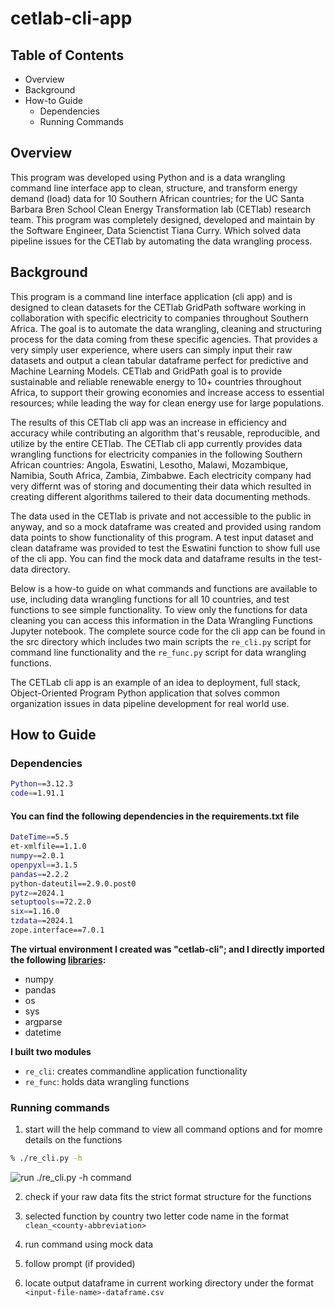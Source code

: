 # cetlab-cli-app

## Table of Contents

+ Overview
+ Background
+ How-to Guide
  + Dependencies
  + Running Commands

## Overview

This program was developed using Python and is a data wrangling command line interface app to clean, structure, and transform energy demand (load) data for 10 Southern African countries; for the UC Santa Barbara Bren School Clean Energy Transformation lab (CETlab) research team. This program was completely designed, developed and maintain by the Software Engineer, Data Scienctist Tiana Curry. Which solved data pipeline issues for the CETlab by automating the data wrangling process.

## Background

This program is a command line interface application (cli app) and is designed to clean datasets for the CETlab GridPath software working in collaboration with specific electricity to companies throughout Southern Africa. The goal is to automate the data wrangling, cleaning and structuring process for the data coming from these specific agencies. That provides a very simply user experience, where users can simply input their raw datasets and output a clean tabular dataframe perfect for predictive and Machine Learning Models. CETlab and GridPath goal is to provide sustainable and reliable renewable energy to 10+ countries throughout Africa, to support their growing economies and increase access to essential resources; while leading the way for clean energy use for large populations.

The results of this CETlab cli app was an increase in efficiency and accuracy while contributing an algorithm that's reusable, reproducible, and utilize by the entire CETlab. The CETlab cli app currently provides data wrangling functions for electricity companies in the following Southern African countries: Angola, Eswatini, Lesotho, Malawi, Mozambique, Namibia, South Africa, Zambia, Zimbabwe. Each electricity company had very differnt was of storing and documenting their data which resulted in creating different algorithms tailered to their data documenting methods.

The data used in the CETlab is private and not accessible to the public in anyway, and so a mock dataframe was created and provided using random data points to show functionality of this program. A test input dataset and clean dataframe was provided to test the Eswatini function to show full use of the cli app. You can find the mock data and dataframe results in the test-data directory.

Below is a how-to guide on what commands and functions are available to use, including data wrangling functions for all 10 countries, and test functions to see simple functionality. To view only the functions for data cleaning you can access this information in the Data Wrangling Functions Jupyter notebook. The complete source code for the cli app can be found in the src directory which includes two main scripts the `re_cli.py` script for command line functionality and the `re_func.py` script for data wrangling functions.

The CETLab cli app is an example of an idea to deployment, full stack, Object-Oriented Program Python application that solves common organization issues in data pipeline development for real world use.

## How to Guide

### Dependencies

```bash
Python==3.12.3
code==1.91.1
```

#### You can find the following dependencies in the requirements.txt file

```bash
DateTime==5.5
et-xmlfile==1.1.0
numpy==2.0.1
openpyxl==3.1.5
pandas==2.2.2
python-dateutil==2.9.0.post0
pytz==2024.1
setuptools==72.2.0
six==1.16.0
tzdata==2024.1
zope.interface==7.0.1
```

**The virtual environment I created was "cetlab-cli"; and I directly imported the following <u>libraries</u>:**

- numpy
- pandas
- os
- sys
- argparse
- datetime

**I built two modules**

- `re_cli`: creates commandline application functionality
- `re_func`: holds data wrangling functions

### Running commands

1. start will the help command to view all command options and for momre details on the functions

```bash
% ./re_cli.py -h
```

![run ./re_cli.py -h command](https://github.com/TianaCurry/cetlab-cli-app/blob/b0dfea656f0face8422ce55f919bb12e49f33dc1/images/Screenshot%202024-08-13%20at%209.58.16%E2%80%AFPM.png)


2. check if your raw data fits the strict format structure for the functions

3. selected function by country two letter code name in the format `clean_<county-abbreviation>`
4. run command using mock data
5. follow prompt (if provided)
6. locate output dataframe in current working directory under the format `<input-file-name>-dataframe.csv`